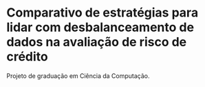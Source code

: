 # Comparativo de estratégias para lidar com desbalanceamento de dados na avaliação de risco de crédito

Projeto de graduação em Ciência da Computação.
